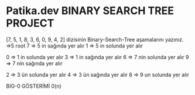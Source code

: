 # Patika.dev BINARY SEARCH TREE PROJECT
[7, 5, 1, 8, 3, 6, 0, 9, 4, 2] dizisinin Binary-Search-Tree aşamalarını yazınız.
=>5 root
7 => 5 in sağında yer alır
1 => 5 in solunda yer alır

0 => 1 in solunda yer alır
3 => 1 in sağında yer alır
6 => 7 nin solunda yer alır
9 => 7 nin sağında yer alır

2 => 3 ün solunda yer alır
4 => 3 ün sağında yer alır
8 => 9 un solunda yer alır

BIG-0 GÖSTERİMİ
0(n)
